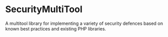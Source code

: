 SecurityMultiTool
=================

A multitool library for implementing a variety of security defences based on known best practices and existing PHP libraries.